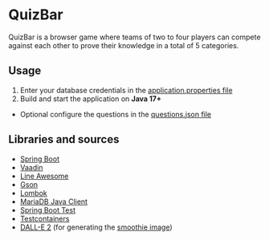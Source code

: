 # QuizBar
QuizBar is a browser game where teams of two to four players can compete against each other to prove their knowledge in a total of 5 categories.

## Usage
1. Enter your database credentials in the [application.properties file](./src/main/resources/application.properties)
2. Build and start the application on **Java 17+**
* Optional configure the questions in the [questions.json file](./questions.json)

## Libraries and sources
* [Spring Boot](https://spring.io)
* [Vaadin](https://vaadin.com)
* [Line Awesome](https://github.com/paritie/line-awesome)
* [Gson](https://github.com/google/gson)
* [Lombok](https://projectlombok.org)
* [MariaDB Java Client](https://mariadb.org)
* [Spring Boot Test](https://docs.spring.io/spring-boot/docs/current/reference/html/spring-boot-features.html#boot-features-testing)
* [Testcontainers](https://www.testcontainers.org)
* [DALL-E 2](https://openai.com/dall-e-2) (for generating the [smoothie image](./src/main/resources/META-INF/resources/images/smoothie.png))